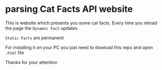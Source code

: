 # parsing Cat Facts API website
This is website which presents you some cat facts.
Every time you reload the page the `Dynamic Fact` updates  

`Static Facts` are permanent

For installing it on your PC you just need to dowload this repo and open `.html` file

Thanks for your attention
